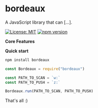 # bordeaux

A JavaScript library that can [...].

[![License: MIT](https://img.shields.io/badge/license-MIT-blue.svg)](https://github.com/Wifsimster/bordeaux/blob/master/LICENSE)
[![npm version](https://badge.fury.io/js/bordeaux.svg)](https://www.npmjs.com/package/bordeaux)

**Core Features**

**Quick start**

```javascript
npm install bordeaux
```

```javascript
const Bordeaux = require("bordeaux")

const PATH_TO_SCAN = `w:`
const PATH_TO_PUSH = `z:`

Bordeaux.run(PATH_TO_SCAN, PATH_TO_PUSH)
```

That's all :)
